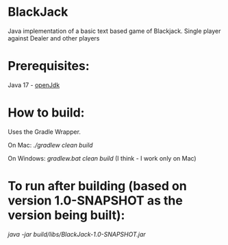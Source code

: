 # BlackJack

Java implementation of a basic text based game of Blackjack. Single player against Dealer and other players

# Prerequisites:

Java
17 - [openJdk](https://www.openlogic.com/openjdk-downloads?field_java_parent_version_target_id=807&field_operating_system_target_id=All&field_architecture_target_id=All&field_java_package_target_id=All)

# How to build:

Uses the Gradle Wrapper.

On Mac: *./gradlew clean build*

On Windows: *gradlew.bat clean build*  (I think - I work only on Mac)

# To run after building (based on version 1.0-SNAPSHOT as the version being built):

*java -jar build/libs/BlackJack-1.0-SNAPSHOT.jar*